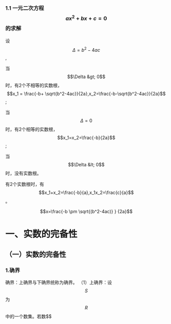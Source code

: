 ### 1.1 一元二次方程$$ax^2+bx+c=0$$的求解

设$$\Delta = b^2-4ac$$,

当$$\Delta &gt; 0$$时，有2个不相等的实数根，$$x_1 = \frac{-b+ \sqrt{b^2-4ac}}{2a},x_2=\frac{-b-\sqrt{b^2-4ac}}{2a}$$;

当$$\Delta = 0$$时，有2个相等的实数根，$$x_1=x_2=\frac{-b}{2a}$$;

当$$\Delta &lt; 0$$时，没有实数根。

有2个实数根时，有$$x_1+x_2=\frac{-b}{a},x_1x_2=\frac{c}{a}$$。

$$x=\frac{-b \pm \sqrt{(b^2-4ac)} } {2a}$$



# 一、实数的完备性
## （一）实数的完备性
### 1.确界
确界：上确界与下确界统称为确界。
（1）上确界：设$$S$$为$$R$$中的一个数集。若数$$\$$

